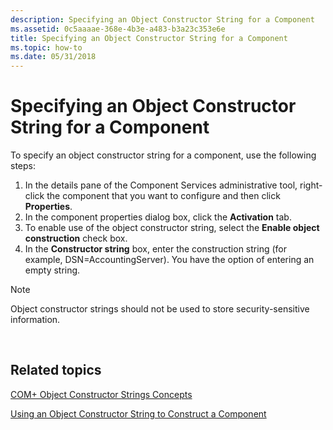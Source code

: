 ```yaml
---
description: Specifying an Object Constructor String for a Component
ms.assetid: 0c5aaaae-368e-4b3e-a483-b3a23c353e6e
title: Specifying an Object Constructor String for a Component
ms.topic: how-to
ms.date: 05/31/2018
---
```


# Specifying an Object Constructor String for a Component

To specify an object constructor string for a component, use the following steps:

1.  In the details pane of the Component Services administrative tool, right-click the component that you want to configure and then click **Properties**.
2.  In the component properties dialog box, click the **Activation** tab.
3.  To enable use of the object constructor string, select the **Enable object construction** check box.
4.  In the **Constructor string** box, enter the construction string (for example, DSN=AccountingServer). You have the option of entering an empty string.

> [!Note]  
> Object constructor strings should not be used to store security-sensitive information.

 

## Related topics

<dl> <dt>

[COM+ Object Constructor Strings Concepts](com--object-constructor-strings-concepts.md)
</dt> <dt>

[Using an Object Constructor String to Construct a Component](using-an-object-constructor-string-to-construct-a-component.md)
</dt> </dl>

 

 



